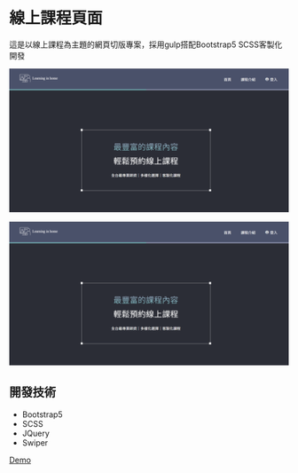 # 線上課程頁面

這是以線上課程為主題的網頁切版專案，採用gulp搭配Bootstrap5 SCSS客製化開發

![01](./app/assets/images/01.png)

![02](./app/assets/images/01.png)

## 開發技術

- Bootstrap5
- SCSS
- JQuery
- Swiper

[Demo](https://gp355d.github.io/learning-school/)
